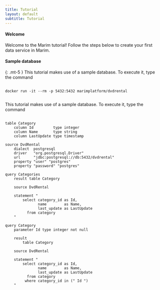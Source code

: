 ```yaml
---
title: Tutorial
layout: default
subtitle: Tutorial
---
```

#### Welcome
Welcome to the Marim tutorial! Follow the steps below to create your first data service in Marim.

#### Sample database
{: .mt-5 }
This tutorial makes use of a sample database. To execute it, type the command
<pre>
    <code class="language-bash">
docker run -it --rm -p 5432:5432 marimplatform/dvdrental   
    </code>
</pre>

This tutorial makes use of a sample database. To execute it, type the command
<pre>
    <code class="language-marim">
table Category
    column Id         type integer
    column Name       type string
    column LastUpdate type timestamp

source DvdRental
    dialect  postgresql
    driver   "org.postgresql.Driver"
    url      "jdbc:postgresql://db:5432/dvdrental"
    property "user" "postgres"
    property "password" "postgres"

query Categories
    result table Category

    source DvdRental	

    statement "
        select category_id as Id, 
               name        as Name,
               last_update as LastUpdate
          from category
    "

query Category
    parameter Id type integer not null

    result 
        table Category

    source DvdRental

    statement "
        select category_id as Id, 
               name        as Name,
               last_update as LastUpdate
          from category
         where category_id in (" Id ") 
    "
    </code>
</pre>